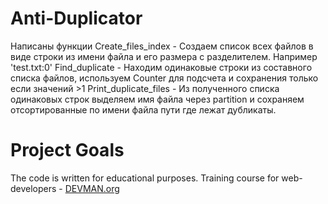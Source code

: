 # Anti-Duplicator

Написаны функции
Create_files_index - Создаем список всех файлов в виде строки из имени файла и его размера с разделителем. Например 'test.txt:0'
Find_duplicate - Находим одинаковые строки из составного списка файлов, используем Counter для подсчета и сохранения только если значений >1
Print_duplicate_files - Из полученного списка одинаковых строк выделяем имя файла через partition и сохраняем отсортированные по имени файла пути где лежат дубликаты.

# Project Goals

The code is written for educational purposes. Training course for web-developers - [DEVMAN.org](https://devman.org)
